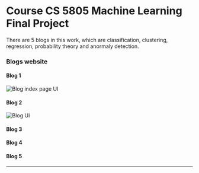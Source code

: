 # Course CS 5805 Machine Learning Final Project

There are 5 blogs in this work, which are classification, clustering, regression, probability theory and anormaly detection.

### Blogs website

#### Blog 1 

![Blog index page UI](https://github.com/canopas/canopas-blog/assets/69897605/10747407-ada8-40fc-b23c-fa965c0bc33a)

#### Blog 2

![Blog UI](https://github.com/canopas/canopas-blog/assets/69897605/bf24fbb5-9771-495a-a553-1c54e0b271d7)

#### Blog 3


#### Blog 4 


#### Blog 5 


---
